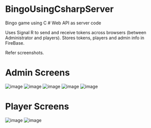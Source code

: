 # BingoUsingCsharpServer
 Bingo game using C # Web API as server code
 
Uses Signal R to send and receive tokens across browsers (between Administrator and players). Stores tokens, players and admin info in FireBase.

Refer screenshots. 

# Admin Screens
![image](https://user-images.githubusercontent.com/91232216/135191948-cb51deb6-2fa8-4f5a-82fd-50f0801f0163.png)
![image](https://user-images.githubusercontent.com/91232216/135191962-0f1623b3-470e-4e7a-8813-bcea0986dc48.png)
![image](https://user-images.githubusercontent.com/91232216/135191972-af17ed5e-b0ee-458e-b196-f2edab7856b5.png)
![image](https://user-images.githubusercontent.com/91232216/135191976-b698b1ba-cf98-4d89-bf51-af52574c1573.png)
![image](https://user-images.githubusercontent.com/91232216/135191993-0e205f12-0615-4f48-aa04-d5d869be82cc.png)

# Player Screens
![image](https://user-images.githubusercontent.com/91232216/135192003-412bae01-9f96-494b-a975-dc9358fbbecc.png)
![image](https://user-images.githubusercontent.com/91232216/135192013-48312df1-52ab-4c46-9296-220d8425772b.png)
